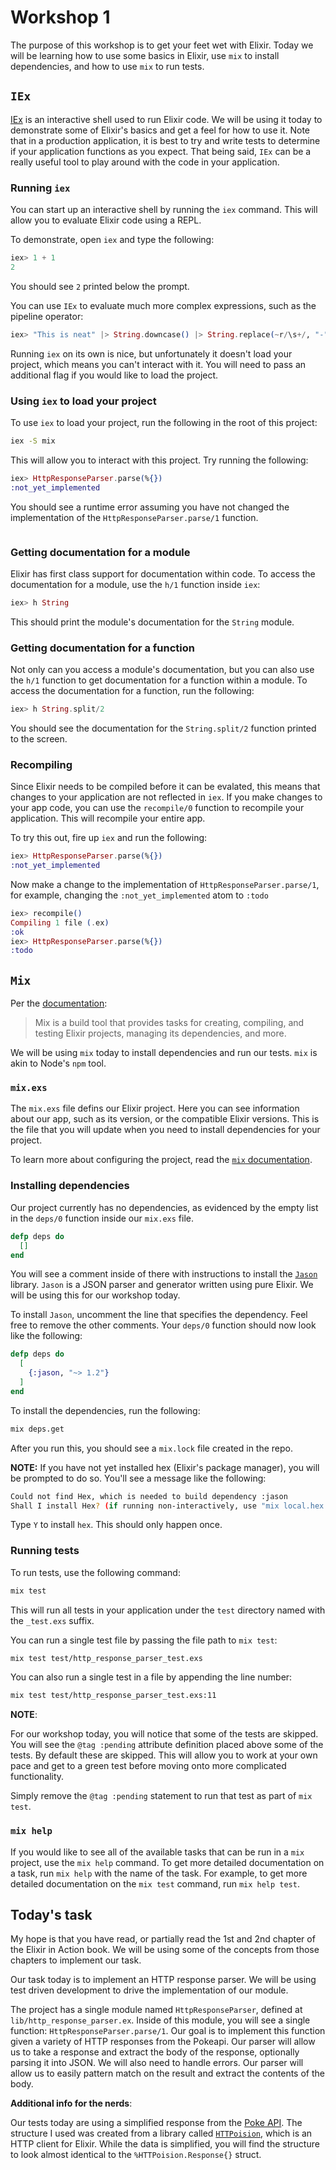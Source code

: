 # Workshop 1

The purpose of this workshop is to get your feet wet with Elixir. Today we will
be learning how to use some basics in Elixir, use `mix` to install dependencies,
and how to use `mix` to run tests.

## `IEx`

[IEx](https://hexdocs.pm/iex/IEx.html) is an interactive shell used to run
Elixir code. We will be using it today to demonstrate some of Elixir's basics
and get a feel for how to use it. Note that in a production application, it is
best to try and write tests to determine if your application functions as you
expect. That being said, `IEx` can be a really useful tool to play around with
the code in your application.

### Running `iex`

You can start up an interactive shell by running the `iex` command. This will
allow you to evaluate Elixir code using a REPL.

To demonstrate, open `iex` and type the following:

```elixir
iex> 1 + 1
2
```

You should see `2` printed below the prompt.

You can use `IEx` to evaluate much more complex expressions, such as the
pipeline operator:

```elixir
iex> "This is neat" |> String.downcase() |> String.replace(~r/\s+/, "-")
```

Running `iex` on its own is nice, but unfortunately it doesn't load your
project, which means you can't interact with it. You will need to pass an
additional flag if you would like to load the project.

### Using `iex` to load your project

To use `iex` to load your project, run the following in the root of this
project:

```sh
iex -S mix
```

This will allow you to interact with this project. Try running the following:

```elixir
iex> HttpResponseParser.parse(%{})
:not_yet_implemented
```

You should see a runtime error assuming you have not changed the implementation
of the `HttpResponseParser.parse/1` function.

```sh

```

### Getting documentation for a module

Elixir has first class support for documentation within code. To access the
documentation for a module, use the `h/1` function inside `iex`:

```elixir
iex> h String
```

This should print the module's documentation for the `String` module.

### Getting documentation for a function

Not only can you access a module's documentation, but you can also use the `h/1`
function to get documentation for a function within a module. To access the
documentation for a function, run the following:

```elixir
iex> h String.split/2
```

You should see the documentation for the `String.split/2` function printed to
the screen.

### Recompiling

Since Elixir needs to be compiled before it can be evalated, this means that
changes to your application are not reflected in `iex`. If you make changes to
your app code, you can use the `recompile/0` function to recompile your
application. This will recompile your entire app.

To try this out, fire up `iex` and run the following:

```elixir
iex> HttpResponseParser.parse(%{})
:not_yet_implemented
```

Now make a change to the implementation of `HttpResponseParser.parse/1`, for
example, changing the `:not_yet_implemented` atom to `:todo`

```elixir
iex> recompile()
Compiling 1 file (.ex)
:ok
iex> HttpResponseParser.parse(%{})
:todo
```

## `Mix`

Per the [documentation](https://hexdocs.pm/mix):

> Mix is a build tool that provides tasks for creating, compiling, and testing
> Elixir projects, managing its dependencies, and more.

We will be using `mix` today to install dependencies and run our tests. `mix` is
akin to Node's `npm` tool.

### `mix.exs`

The `mix.exs` file defins our Elixir project. Here you can see information about
our app, such as its version, or the compatible Elixir versions. This is the
file that you will update when you need to install dependencies for your
project.

To learn more about configuring the project, read the [`mix`
documentation](https://hexdocs.pm/mix).

### Installing dependencies

Our project currently has no dependencies, as evidenced by the empty list in the
`deps/0` function inside our `mix.exs` file.

```elixir
defp deps do
  []
end
```

You will see a comment inside of there with instructions to install the
[`Jason`](https://hexdocs.pm/jason) library. `Jason` is a JSON parser and
generator written using pure Elixir. We will be using this for our workshop
today.

To install `Jason`, uncomment the line that specifies the dependency. Feel free
to remove the other comments. Your `deps/0` function should now look like the
following:

```elixir
defp deps do
  [
    {:jason, "~> 1.2"}
  ]
end
```

To install the dependencies, run the following:

```sh
mix deps.get
```

After you run this, you should see a `mix.lock` file created in the repo.

**NOTE:** If you have not yet installed hex (Elixir's package manager), you will
be prompted to do so. You'll see a message like the following:

```sh
Could not find Hex, which is needed to build dependency :jason
Shall I install Hex? (if running non-interactively, use "mix local.hex --force") [Yn]
```

Type `Y` to install `hex`. This should only happen once.

### Running tests

To run tests, use the following command:

```sh
mix test
```

This will run all tests in your application under the `test` directory named
with the `_test.exs` suffix.

You can run a single test file by passing the file path to `mix test`:

```sh
mix test test/http_response_parser_test.exs
```

You can also run a single test in a file by appending the line number:

```sh
mix test test/http_response_parser_test.exs:11
```

**NOTE**:

For our workshop today, you will notice that some of the tests are skipped. You
will see the `@tag :pending` attribute definition placed above some of the
tests. By default these are skipped. This will allow you to work at your own
pace and get to a green test before moving onto more complicated functionality.

Simply remove the `@tag :pending` statement to run that test as part of `mix test`.

### `mix help`

If you would like to see all of the available tasks that can be run in a `mix`
project, use the `mix help` command. To get more detailed documentation on a
task, run `mix help` with the name of the task. For example, to get more
detailed documentation on the `mix test` command, run `mix help test`.

## Today's task

My hope is that you have read, or partially read the 1st and 2nd chapter of the
Elixir in Action book. We will be using some of the concepts from those chapters
to implement our task.

Our task today is to implement an HTTP response parser. We will be using test
driven development to drive the implementation of our module.

The project has a single module named `HttpResponseParser`, defined at
`lib/http_response_parser.ex`. Inside of this module, you will see a single
function: `HttpResponseParser.parse/1`. Our goal is to implement this function
given a variety of HTTP responses from the Pokeapi. Our parser will allow us to
take a response and extract the body of the response, optionally parsing it into
JSON. We will also need to handle errors. Our parser will allow us to easily
pattern match on the result and extract the contents of the body.

**Additional info for the nerds**:

Our tests today are using a simplified response from the [Poke
API](https://pokeapi.co/). The structure I used was created from a library
called [`HTTPoision`](http://hexdocs.pm/httpoison), which is an HTTP client for
Elixir. While the data is simplified, you will find the structure to look almost
identical to the `%HTTPoision.Response{}` struct.
